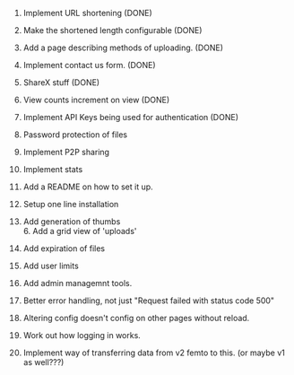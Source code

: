 1. Implement URL shortening (DONE)
2. Make the shortened length configurable (DONE)
3. Add a page describing methods of uploading. (DONE)
4. Implement contact us form. (DONE)
5. ShareX stuff (DONE)
6. View counts increment on view (DONE)
7. Implement API Keys being used for authentication (DONE)

8. Password protection of files

9. Implement P2P sharing
10. Implement stats
11. Add a README on how to set it up.
12. Setup one line installation
13. Add generation of thumbs  
    6. Add a grid view of 'uploads'
14. Add expiration of files
15. Add user limits
16. Add admin managemnt tools.
17. Better error handling, not just "Request failed with status code 500"
18. Altering config doesn't config on other pages without reload.
19. Work out how logging in works.

20. Implement way of transferring data from v2 femto to this. (or maybe v1 as well???)
